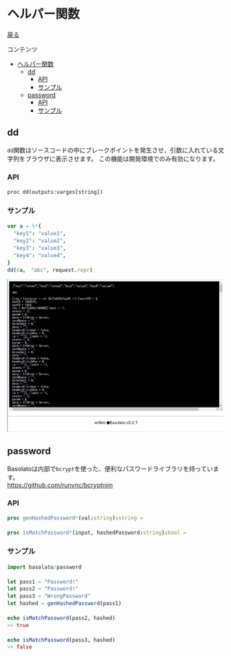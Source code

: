 ヘルパー関数
===
[戻る](../../README.md)

コンテンツ

<!--ts-->
   * [ヘルパー関数](#ヘルパー関数)
      * [dd](#dd)
         * [API](#api)
         * [サンプル](#サンプル)
      * [password](#password)
         * [API](#api-1)
         * [サンプル](#サンプル-1)

<!-- Added by: root, at: Mon Apr 19 05:13:26 UTC 2021 -->

<!--te-->

## dd
`dd`関数はソースコードの中にブレークポイントを発生させ、引数に入れている文字列をブラウザに表示させます。
この機能は開発環境でのみ有効になります。

### API
```
proc dd(outputs:varges[string])
```


### サンプル
```nim
var a = %*{
  "key1": "value1",
  "key2": "value2",
  "key3": "value3",
  "key4": "value4",
}
dd($a,　"abc", request.repr)
```

![dd](../images/helper-dd.jpg)

## password

Basolatoは内部で`bcrypt`を使った、便利なパスワードライブラリを持っています。  
https://github.com/runvnc/bcryptnim

### API
```nim
proc genHashedPassword*(val:string):string =

proc isMatchPassword*(input, hashedPassword:string):bool =
```

### サンプル
```nim
import basolato/password

let pass1 = "Password!"
let pass2 = "Password!"
let pass3 = "WrongPassword"
let hashed = genHashedPassword(pass1)

echo isMatchPassword(pass2, hashed)
>> true

echo isMatchPassword(pass3, hashed)
>> false
```
